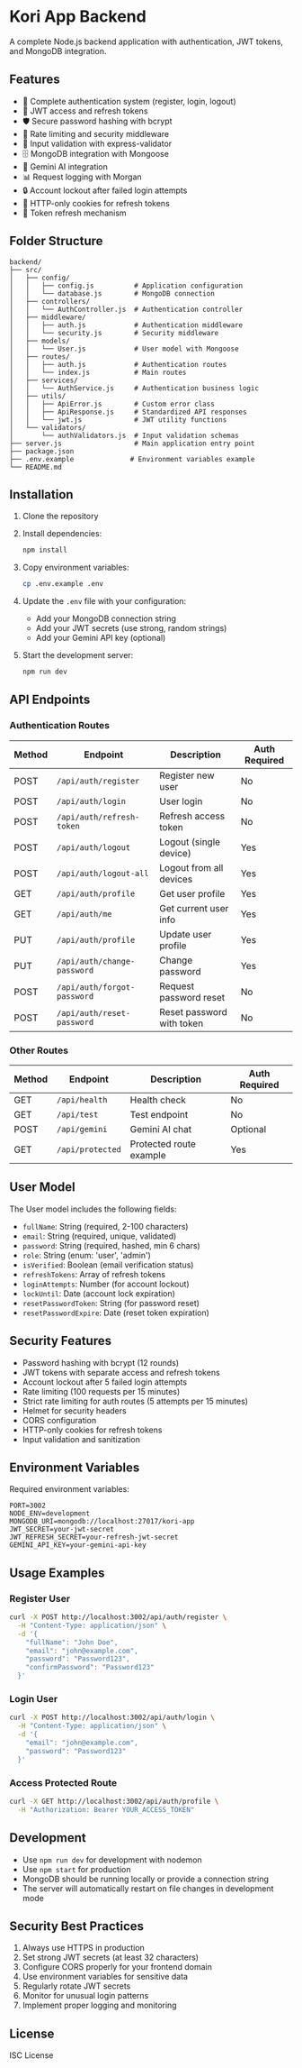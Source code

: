 # Kori App Backend

A complete Node.js backend application with authentication, JWT tokens, and MongoDB integration.

## Features

- 🔐 Complete authentication system (register, login, logout)
- 🔑 JWT access and refresh tokens
- 🛡️ Secure password hashing with bcrypt
- 🚦 Rate limiting and security middleware
- 📝 Input validation with express-validator
- 🗄️ MongoDB integration with Mongoose
- 🤖 Gemini AI integration
- 📊 Request logging with Morgan
- 🔒 Account lockout after failed login attempts
- 🍪 HTTP-only cookies for refresh tokens
- 🔄 Token refresh mechanism

## Folder Structure

```
backend/
├── src/
│   ├── config/
│   │   ├── config.js          # Application configuration
│   │   └── database.js        # MongoDB connection
│   ├── controllers/
│   │   └── AuthController.js  # Authentication controller
│   ├── middleware/
│   │   ├── auth.js            # Authentication middleware
│   │   └── security.js        # Security middleware
│   ├── models/
│   │   └── User.js            # User model with Mongoose
│   ├── routes/
│   │   ├── auth.js            # Authentication routes
│   │   └── index.js           # Main routes
│   ├── services/
│   │   └── AuthService.js     # Authentication business logic
│   ├── utils/
│   │   ├── ApiError.js        # Custom error class
│   │   ├── ApiResponse.js     # Standardized API responses
│   │   └── jwt.js             # JWT utility functions
│   └── validators/
│       └── authValidators.js  # Input validation schemas
├── server.js                  # Main application entry point
├── package.json
├── .env.example              # Environment variables example
└── README.md
```

## Installation

1. Clone the repository
2. Install dependencies:
   ```bash
   npm install
   ```

3. Copy environment variables:
   ```bash
   cp .env.example .env
   ```

4. Update the `.env` file with your configuration:
   - Add your MongoDB connection string
   - Add your JWT secrets (use strong, random strings)
   - Add your Gemini API key (optional)

5. Start the development server:
   ```bash
   npm run dev
   ```

## API Endpoints

### Authentication Routes

| Method | Endpoint | Description | Auth Required |
|--------|----------|-------------|---------------|
| POST | `/api/auth/register` | Register new user | No |
| POST | `/api/auth/login` | User login | No |
| POST | `/api/auth/refresh-token` | Refresh access token | No |
| POST | `/api/auth/logout` | Logout (single device) | Yes |
| POST | `/api/auth/logout-all` | Logout from all devices | Yes |
| GET | `/api/auth/profile` | Get user profile | Yes |
| GET | `/api/auth/me` | Get current user info | Yes |
| PUT | `/api/auth/profile` | Update user profile | Yes |
| PUT | `/api/auth/change-password` | Change password | Yes |
| POST | `/api/auth/forgot-password` | Request password reset | No |
| POST | `/api/auth/reset-password` | Reset password with token | No |

### Other Routes

| Method | Endpoint | Description | Auth Required |
|--------|----------|-------------|---------------|
| GET | `/api/health` | Health check | No |
| GET | `/api/test` | Test endpoint | No |
| POST | `/api/gemini` | Gemini AI chat | Optional |
| GET | `/api/protected` | Protected route example | Yes |

## User Model

The User model includes the following fields:

- `fullName`: String (required, 2-100 characters)
- `email`: String (required, unique, validated)
- `password`: String (required, hashed, min 6 chars)
- `role`: String (enum: 'user', 'admin')
- `isVerified`: Boolean (email verification status)
- `refreshTokens`: Array of refresh tokens
- `loginAttempts`: Number (for account lockout)
- `lockUntil`: Date (account lock expiration)
- `resetPasswordToken`: String (for password reset)
- `resetPasswordExpire`: Date (reset token expiration)

## Security Features

- Password hashing with bcrypt (12 rounds)
- JWT tokens with separate access and refresh tokens
- Account lockout after 5 failed login attempts
- Rate limiting (100 requests per 15 minutes)
- Strict rate limiting for auth routes (5 attempts per 15 minutes)
- Helmet for security headers
- CORS configuration
- HTTP-only cookies for refresh tokens
- Input validation and sanitization

## Environment Variables

Required environment variables:

```env
PORT=3002
NODE_ENV=development
MONGODB_URI=mongodb://localhost:27017/kori-app
JWT_SECRET=your-jwt-secret
JWT_REFRESH_SECRET=your-refresh-jwt-secret
GEMINI_API_KEY=your-gemini-api-key
```

## Usage Examples

### Register User
```bash
curl -X POST http://localhost:3002/api/auth/register \
  -H "Content-Type: application/json" \
  -d '{
    "fullName": "John Doe",
    "email": "john@example.com",
    "password": "Password123",
    "confirmPassword": "Password123"
  }'
```

### Login User
```bash
curl -X POST http://localhost:3002/api/auth/login \
  -H "Content-Type: application/json" \
  -d '{
    "email": "john@example.com",
    "password": "Password123"
  }'
```

### Access Protected Route
```bash
curl -X GET http://localhost:3002/api/auth/profile \
  -H "Authorization: Bearer YOUR_ACCESS_TOKEN"
```

## Development

- Use `npm run dev` for development with nodemon
- Use `npm start` for production
- MongoDB should be running locally or provide a connection string
- The server will automatically restart on file changes in development mode

## Security Best Practices

1. Always use HTTPS in production
2. Set strong JWT secrets (at least 32 characters)
3. Configure CORS properly for your frontend domain
4. Use environment variables for sensitive data
5. Regularly rotate JWT secrets
6. Monitor for unusual login patterns
7. Implement proper logging and monitoring

## License

ISC License
